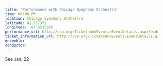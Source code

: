 ```yaml
---
title: 'Performance with Chicago Symphony Orchestra'
time: 08:00 PM
location: Chicago Symphony Orchestra
latitude: 41.757372
longitude: -87.6215208
performance_url: http://cso.org/TicketsAndEvents/EventDetails.aspx?eid=6449
ticket_information_url: http://cso.org/TicketsAndEvents/EventDetails.aspx?eid=6449
ensemble: 
conductor: 
---
```

See Jan. 22